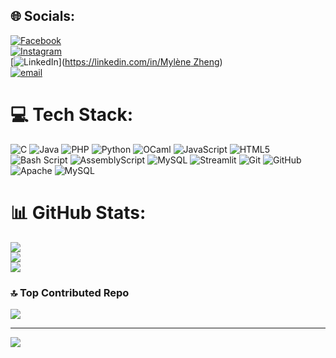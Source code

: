 
## 🌐 Socials:
[![Facebook](https://img.shields.io/badge/Facebook-%231877F2.svg?logo=Facebook&logoColor=white)](https://facebook.com/MylèneZheng)<br/>
[![Instagram](https://img.shields.io/badge/Instagram-%23E4405F.svg?logo=Instagram&logoColor=white)](https://instagram.com/MylèneZheng)<br/>
[![LinkedIn](https://img.shields.io/badge/LinkedIn-%230077B5.svg?logo=linkedin&logoColor=white)]([https://linkedin.com/in/Mylène Zheng](https://www.linkedin.com/in/myl%C3%A8ne-zheng))<br/>
[![email](https://img.shields.io/badge/Email-D14836?logo=gmail&logoColor=white)](mailto:ruowena.sandy@gmail.com) 

# 💻 Tech Stack:
![C](https://img.shields.io/badge/c-%2300599C.svg?style=for-the-badge&logo=c&logoColor=white) ![Java](https://img.shields.io/badge/java-%23ED8B00.svg?style=for-the-badge&logo=openjdk&logoColor=white) ![PHP](https://img.shields.io/badge/php-%23777BB4.svg?style=for-the-badge&logo=php&logoColor=white) ![Python](https://img.shields.io/badge/python-3670A0?style=for-the-badge&logo=python&logoColor=ffdd54) ![OCaml](https://img.shields.io/badge/OCaml-%23E98407.svg?style=for-the-badge&logo=ocaml&logoColor=white) ![JavaScript](https://img.shields.io/badge/javascript-%23323330.svg?style=for-the-badge&logo=javascript&logoColor=%23F7DF1E) ![HTML5](https://img.shields.io/badge/html5-%23E34F26.svg?style=for-the-badge&logo=html5&logoColor=white) ![Bash Script](https://img.shields.io/badge/bash_script-%23121011.svg?style=for-the-badge&logo=gnu-bash&logoColor=white) ![AssemblyScript](https://img.shields.io/badge/assembly%20script-%23000000.svg?style=for-the-badge&logo=assemblyscript&logoColor=white) ![MySQL](https://img.shields.io/badge/mysql-4479A1.svg?style=for-the-badge&logo=mysql&logoColor=white) ![Streamlit](https://img.shields.io/badge/Streamlit-%23FE4B4B.svg?style=for-the-badge&logo=streamlit&logoColor=white) ![Git](https://img.shields.io/badge/git-%23F05033.svg?style=for-the-badge&logo=git&logoColor=white) ![GitHub](https://img.shields.io/badge/github-%23121011.svg?style=for-the-badge&logo=github&logoColor=white) ![Apache](https://img.shields.io/badge/apache-%23D42029.svg?style=for-the-badge&logo=apache&logoColor=white) ![MySQL](https://img.shields.io/badge/mysql-4479A1.svg?style=for-the-badge&logo=mysql&logoColor=white)
# 📊 GitHub Stats:
![](https://github-readme-stats.vercel.app/api?username=mylene-zheng&theme=radical&hide_border=false&include_all_commits=true&count_private=false)<br/>
![](https://nirzak-streak-stats.vercel.app/?user=mylene-zheng&theme=radical&hide_border=false)<br/>
![](https://github-readme-stats.vercel.app/api/top-langs/?username=mylene-zheng&theme=radical&hide_border=false&include_all_commits=true&count_private=false&layout=compact)

### 🔝 Top Contributed Repo
![](https://github-contributor-stats.vercel.app/api?username=mylene-zheng&limit=5&theme=dark&combine_all_yearly_contributions=true)

---
[![](https://visitcount.itsvg.in/api?id=mylene-zheng&icon=0&color=0)](https://visitcount.itsvg.in)

<!-- Proudly created with GPRM ( https://gprm.itsvg.in ) -->
